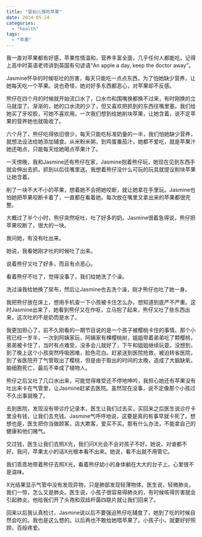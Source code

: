 ```yaml
---
title: "婴幼儿慎吃苹果"
date: 2014-05-24
categories: 
  - "health"
tags: 
  - "苹果"
---
```


我一直对苹果都有好感，苹果性情温和，营养丰富全面，几乎任何人都能吃。记得上高中时英语老师讲到英国有句谚语“An apple a day, keep the doctor away”。

Jasmine怀孕的时候呕吐的厉害，每天只能吃一点点东西，为了怕她缺少营养，让她每天吃一个苹果。说也奇怪，她对好多东西都恶心，对苹果却不反感。

熊仔在四个月的时候就开始流口水了，口水巾和围嘴换都换不过来，有时刚换的立马就湿了。渐渐的，她的口水流的少了，但又喜欢把抓到的东西往嘴里塞。我们给她买了牙咬胶，可她不喜欢用。一次我们想到给她削块苹果，让她含着，说不定苹果的营养她也就吸收了。

六个月了，熊仔吃得依旧很少，每天只能吃标准奶量的一半，我们怕她缺少营养，就想法设法给她添加辅食。从米粉米粥，到鸡蛋番茄汁，她都不爱吃，就是苹果汁她还喝点，只能每天给她喝点苹果汁了。

一天傍晚，我和Jasmine还有熊仔在家，Jasmine抱着熊仔玩，她现在见到东西手就会伸出去抓，抓到以后往嘴里送。我想着熊仔没什么可玩的玩具就提议削块苹果让她含着。

削了一块不大不小的苹果，想着她不会把她咬断，就让她拿在手里玩。Jasmine也怕她把苹果咬断卡着了，一直都在看着她。每次放在嘴里又拿出来的苹果都很完整。

大概过了半个小时，熊仔突然呕吐，吐了好多的奶。Jasmine很着急得说，熊仔把苹果咬断了，很大的一块。

我问她，有没有吐出来。

她说，我看她刚才吐的时候吐了出来。

说着熊仔又吐了好多，而且有点恶心。

看着熊仔不吐了，觉得没事了，我们给她洗了个澡。

洗过澡我给她换了尿布，然后让Jasmine也去洗个澡，刚才熊仔也吐了她一身。

我把熊仔放在床上，想用手机查一下小孩被卡住怎么办，想知道到底严不严重。这时Jasmine出来了，她看到熊仔又在作呕，立马抱了起来，熊仔又吐了些东西出来，这次吐的不是奶而是水了。

我更加担心了，前不久刚看的一期节目说的是一个孩子被樱桃卡住的事情。那个小孩已经一岁半，一次到阿姨家玩，阿姨家有棵樱桃树，姐姐带着弟弟吃了颗樱桃，弟弟被卡住了，当时有点难受，没多会儿就好了，下午和姐姐继续玩耍。没想到，到了晚上这个小孩突然呼吸困难，脸色花白。赶紧送到医院抢救，被迫转省医院，到了省医院开了气管取出了樱桃，但是由于取出的时间的太晚，造成了大脑缺氧，脑细胞死亡，最后不幸成了植物人。

熊仔之后又吐了几口水出来，可能觉得难受还不停地呻吟，我担心她还有苹果没有吐出来卡在气管里，让Jasmine赶紧去医院。虽然现在没事，说不定像那个小孩过不久出事就晚了。

去到医院，发现没有带诊疗记录本，医生让我们过去买，买回来之后医生说诊疗卡里没有钱，让我们去充钱。Jasmine气呼呼地说，这要是真的有事早就卡死了。想想也是，医生把你当做顾客，店大欺客，爱买不买。那有什么办法，不能拿自己的健康和他们赌气。

交过钱，医生让我们去照X光，我们问X光会不会对孩子不好。她说，对谁都不好。我问，苹果太小的话X光根本看不出来。她说，看不出就不用管它。

我们乖乖地带着熊仔去照X光，看着熊仔幼小的身体躺在大大的台子上，心里很不是滋味。

X光结果显示气管中没有发现异物，只是肺部发现轻薄物体。医生说，轻微肺炎。我们一惊，怎么又是肺炎。医生说，小孩子很容易得肺炎的，有时候咳得厉害就会引起肺炎。他给我们开了头孢和双歧杆菌四联片就让我们回来了。

回来以后我认真检讨，Jasmine说以后不要强迫熊仔吃辅食了，她到了吃的时候自然会吃的。我也是这么想的。以后再也不敢给她喂苹果了。小孩子小，就要好好照顾，百般疼爱。

